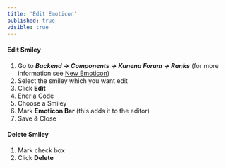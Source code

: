 ```yaml
---
title: 'Edit Emoticon'
published: true
visible: true
---
```


#### Edit Smiley
 
1. Go to **_Backend -> Components -> Kunena Forum -> Ranks_** (for more information see [New Emoticon](../../../../manual/backend/emoticons/new-emoticon))
2. Select the smiley which you want edit
3. Click **Edit**
4. Ener a Code
5. Choose a Smiley
6. Mark **Emoticon Bar** (this adds it to the editor)
7. Save & Close

#### Delete Smiley

1. Mark check box
2. Click **Delete**
